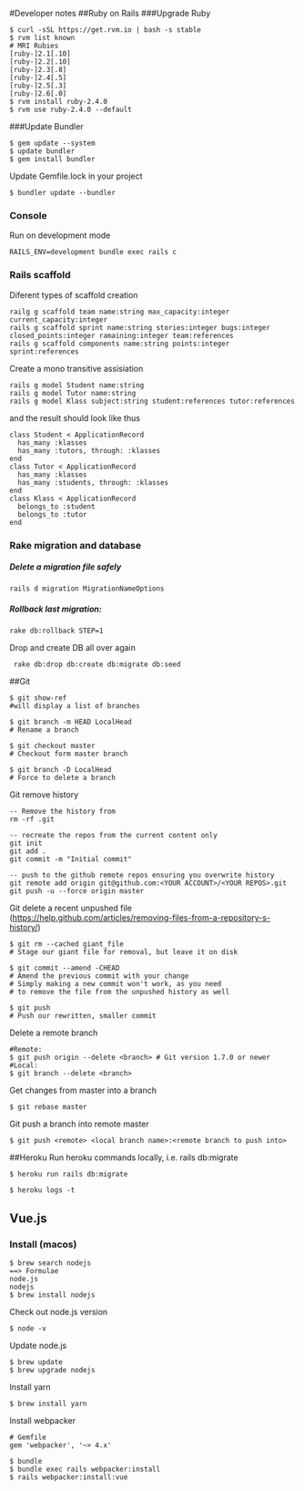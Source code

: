 #Developer notes
##Ruby on Rails
###Upgrade Ruby
```
$ curl -sSL https://get.rvm.io | bash -s stable
$ rvm list known
# MRI Rubies
[ruby-]2.1[.10]
[ruby-]2.2[.10]
[ruby-]2.3[.8]
[ruby-]2.4[.5]
[ruby-]2.5[.3]
[ruby-]2.6[.0]
$ rvm install ruby-2.4.0
$ rvm use ruby-2.4.0 --default
```
###Update Bundler
```
$ gem update --system
$ update bundler
$ gem install bundler
```
Update Gemfile.lock in your project
```
$ bundler update --bundler
```

### Console
Run on development mode
```
RAILS_ENV=development bundle exec rails c
```
### Rails scaffold
Diferent types of scaffold creation
```
railg g scaffold team name:string max_capacity:integer current_capacity:integer 
rails g scaffold sprint name:string stories:integer bugs:integer closed_points:integer ramaining:integer team:references
rails g scaffold components name:string points:integer sprint:references
```
Create a mono transitive assisiation
````
rails g model Student name:string
rails g model Tutor name:string
rails g model Klass subject:string student:references tutor:references
````
and the result should look like thus
```
class Student < ApplicationRecord
  has_many :klasses
  has_many :tutors, through: :klasses
end
class Tutor < ApplicationRecord
  has_many :klasses
  has_many :students, through: :klasses
end
class Klass < ApplicationRecord
  belongs_to :student
  belongs_to :tutor
end
```
### Rake migration and database
##### Delete a migration file safely
```
rails d migration MigrationNameOptions
```

##### Rollback last migration:
```
rake db:rollback STEP=1
```
Drop and create DB all over again
````
 rake db:drop db:create db:migrate db:seed
````

##Git
```
$ git show-ref 
#will display a list of branches

$ git branch -m HEAD LocalHead 
# Rename a branch

$ git checkout master
# Checkout form master branch

$ git branch -D LocalHead 
# Force to delete a branch
```
Git remove history 
````
-- Remove the history from 
rm -rf .git

-- recreate the repos from the current content only
git init
git add .
git commit -m "Initial commit"

-- push to the github remote repos ensuring you overwrite history
git remote add origin git@github.com:<YOUR ACCOUNT>/<YOUR REPOS>.git
git push -u --force origin master
````

Git delete a recent unpushed file (https://help.github.com/articles/removing-files-from-a-repository-s-history/)
````
$ git rm --cached giant_file
# Stage our giant file for removal, but leave it on disk

$ git commit --amend -CHEAD
# Amend the previous commit with your change
# Simply making a new commit won't work, as you need
# to remove the file from the unpushed history as well

$ git push
# Push our rewritten, smaller commit
````
Delete a remote branch
````
#Remote:
$ git push origin --delete <branch> # Git version 1.7.0 or newer
#Local:
$ git branch --delete <branch>
````
Get changes from master into a branch
```
$ git rebase master
```
Git push a branch into remote master
```
$ git push <remote> <local branch name>:<remote branch to push into>
```

##Heroku
Run heroku commands locally, i.e. rails db:migrate
```
$ heroku run rails db:migrate
```
```
$ heroku logs -t
```
## Vue.js
### Install (macos)
````
$ brew search nodejs
==> Formulae
node.js                                                              nodejs
$ brew install nodejs
````
Check out node.js version
```
$ node -v
```
Update node.js
```
$ brew update
$ brew upgrade nodejs
```
Install yarn
```
$ brew install yarn
```
Install webpacker
```
# Gemfile
gem 'webpacker', '~> 4.x'
```
```
$ bundle
$ bundle exec rails webpacker:install
$ rails webpacker:install:vue
```
